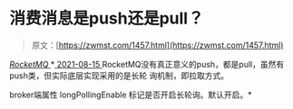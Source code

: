 <!--yml
category: 未分类
date: 0001-01-01 00:00:00
--->

# 消费消息是push还是pull？

> 原文：[https://zwmst.com/1457.html](https://zwmst.com/1457.html)

   [ *RocketMQ* ](https://zwmst.com/rocketmq)*[ <time datetime="2021-08-15T11:35:11+08:00"> 2021-08-15 </time> ](https://zwmst.com/1457.html)  RocketMQ没有真正意义的push，都是pull，虽然有push类，但实际底层实现采用的是长轮 询机制，即拉取方式。

broker端属性 longPollingEnable 标记是否开启长轮询。默认开启。*